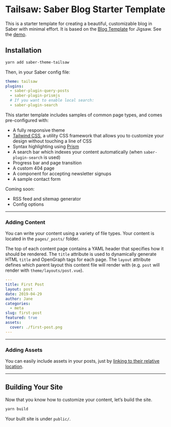 # Tailsaw: Saber Blog Starter Template

This is a starter template for creating a beautiful, customizable blog in Saber with minimal effort. It is based on the [Blog Template](https://github.com/tightenco/jigsaw-blog-template) for Jigsaw. See the [demo](http://tailsaw.saber.land).

## Installation

```bash
yarn add saber-theme-tailsaw
```

Then, in your Saber config file:

```yml
theme: tailsaw
plugins:
  - saber-plugin-query-posts
  - saber-plugin-prismjs
  # If you want to enable local search:
  - saber-plugin-search
```

This starter template includes samples of common page types, and comes pre-configured with:

- A fully responsive theme
- [Tailwind CSS](https://tailwindcss.com/), a utility CSS framework that allows you to customize your design without touching a line of CSS
- Syntax highlighting using [Prism](https://prismjs.com)
- A search bar which indexes your content automatically (when `saber-plugin-search` is used)
- Progress bar and page transition
- A custom 404 page
- A component for accepting newsletter signups
- A sample contact form

Coming soon:

- RSS feed and sitemap generator
- Config options

---

### Adding Content

You can write your content using a variety of file types. Your content is located in the `pages/_posts/` folder.

The top of each content page contains a YAML header that specifies how it should be rendered. The `title` attribute is used to dynamically generate HTML `title` and OpenGraph tags for each page. The `layout` attribute defines which parent layout this content file will render with (e.g. `post` will render with `theme/layouts/post.vue`).

```yaml
---
title: First Post
layout: post
date: 2019-04-29
author: Jane
categories:
  - meta
slug: first-post
featured: true
assets:
  cover: ./first-post.png
---

```

---

### Adding Assets

You can easily include assets in your posts, just by [linking to their relative location](https://saber.land/docs/images-fonts-and-files.html).

---

## Building Your Site

Now that you know how to customize your content, let’s build the site.

```bash
yarn build
```

Your built site is under `public/`.
